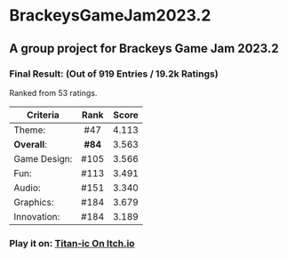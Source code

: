 # BrackeysGameJam2023.2
## A group project for Brackeys Game Jam 2023.2

### Final Result: (Out of 919 Entries / 19.2k Ratings)
Ranked from 53 ratings. 

| Criteria      | Rank   | Score  |
| ------------- |:------:| ------:|
| Theme:        | #47    | 4.113  |
| **Overall**:  | **#84**| 3.563  |
| Game Design:  | #105   | 3.566  |
| Fun:          | #113   | 3.491  |
| Audio:        | #151   | 3.340  |
| Graphics:     | #184   | 3.679  |
| Innovation:   | #184   | 3.189  |


### Play it on: [Titan-ic On Itch.io](https://purplehp.itch.io/titan-ic)
